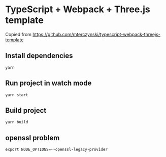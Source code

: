 # TypeScript + Webpack + Three.js template

Copied from https://github.com/mterczynski/typescript-webpack-threejs-template

## Install dependencies

    yarn

## Run project in watch mode

    yarn start

## Build project

    yarn build

## openssl problem

```
export NODE_OPTIONS=--openssl-legacy-provider
```

